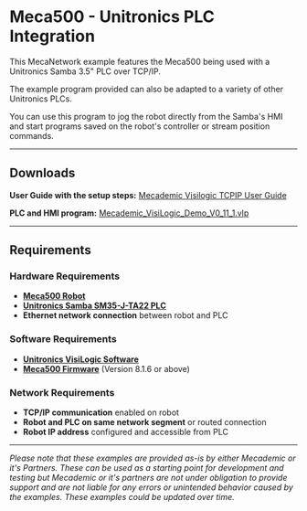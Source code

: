 # Meca500 - Unitronics PLC Integration

This MecaNetwork example features the Meca500 being used with a Unitronics Samba 3.5" PLC over TCP/IP.

The example program provided can also be adapted to a variety of other Unitronics PLCs.

You can use this program to jog the robot directly from the Samba's HMI and start programs saved on the robot's controller or stream position commands.

---

## Downloads

**User Guide with the setup steps:** [Mecademic Visilogic TCPIP User Guide](Attachments/Mecademic%20VisiLogic%20TCPIP%20User%20Guide.pdf)

**PLC and HMI program:** [Mecademic_VisiLogic_Demo_V0_11_1.vlp](Attachments/Mecademic_VisiLogic_Demo_V0_11_1.vlp)

---

## Requirements

### Hardware Requirements
- **[Meca500 Robot](https://www.mecademic.com/)** 
- **[Unitronics Samba SM35-J-TA22 PLC](http://www.unitronicsplc.com/samba-series-samba35/)**
- **Ethernet network connection** between robot and PLC

### Software Requirements
- **[Unitronics VisiLogic Software](https://www.unitronicsplc.com/software-visilogic-for-programmable-controllers/)**
- **[Meca500 Firmware](https://www.mecademic.com/support/)** (Version 8.1.6 or above)

### Network Requirements
- **TCP/IP communication** enabled on robot
- **Robot and PLC on same network segment** or routed connection
- **Robot IP address** configured and accessible from PLC

---

_Please note that these examples are provided as-is by either Mecademic or it's Partners. These can be used as a starting point for development and testing but Mecademic or it's partners are not under obligation to provide support and are not liable for any errors or unintended behavior caused by the examples. These examples could be updated over time._